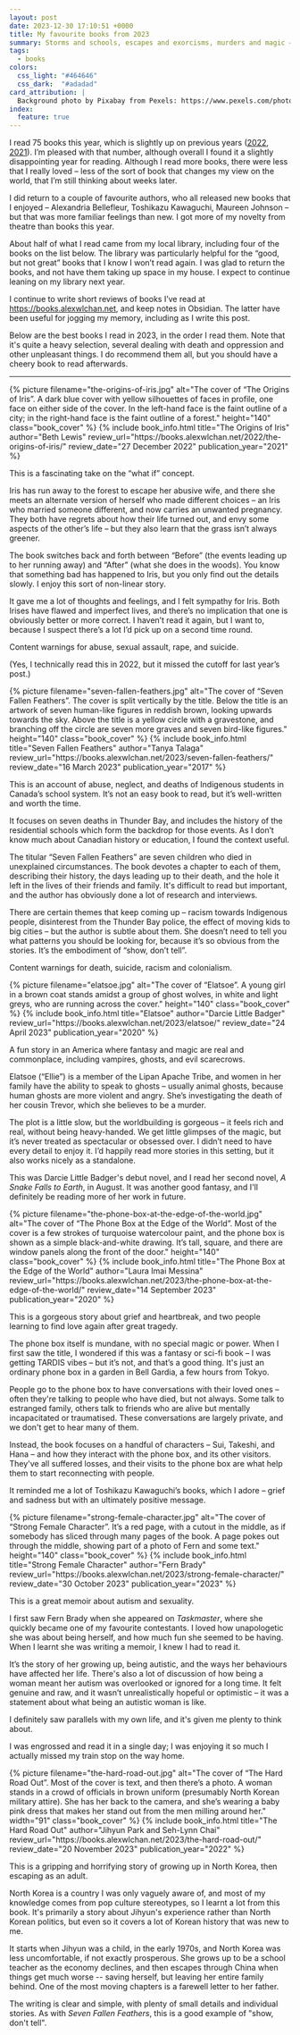 ```yaml
---
layout: post
date: 2023-12-30 17:10:51 +0000
title: My favourite books from 2023
summary: Storms and schools, escapes and exorcisms, murders and magic – what I enjoyed reading this year.
tags:
  - books
colors:
  css_light: "#464646"
  css_dark:  "#adadad"
card_attribution: |
  Background photo by Pixabay from Pexels: https://www.pexels.com/photo/books-in-black-wooden-book-shelf-159711/
index:
  feature: true
---
```


<style type="x-text/scss">
  @use "posts/_end_of_year_books";
</style>

I read 75 books this year, which is slightly up on previous years ([2022](/2022/2022-in-reading/), [2021](/2021/2021-in-reading/)).
I’m pleased with that number, although overall I found it a slightly disappointing year for reading.
Although I read more books, there were less that I really loved – less of the sort of book that changes my view on the world, that I’m still thinking about weeks later.

I did return to a couple of favourite authors, who all released new books that I enjoyed – Alexandria Bellefleur, Toshikazu Kawaguchi, Maureen Johnson – but that was more familiar feelings than new.
I got more of my novelty from theatre than books this year.

About half of what I read came from my local library, including four of the books on the list below.
The library was particularly helpful for the “good, but not great” books that I know I won’t read again.
I was glad to return the books, and not have them taking up space in my house.
I expect to continue leaning on my library next year.

I continue to write short reviews of books I’ve read at <https://books.alexwlchan.net>, and keep notes in Obsidian.
The latter have been useful for jogging my memory, including as I write this post.

Below are the best books I read in 2023, in the order I read them.
Note that it's quite a heavy selection, several dealing with death and oppression and other unpleasant things.
I do recommend them all, but you should have a cheery book to read afterwards.

---

<div
  class="book_review"
  id="the_origins_of_iris"
  style="
    --book-color-lt: #2e2b64;
    --book-color-dk: #f2e131;
  "
>
  {%
    picture
    filename="the-origins-of-iris.jpg"
    alt="The cover of “The Origins of Iris”. A dark blue cover with yellow silhouettes of faces in profile, one face on either side of the cover. In the left-hand face is the faint outline of a city; in the right-hand face is the faint outline of a forest."
    height="140"
    class="book_cover"
  %}
  {%
  include book_info.html
  title="The Origins of Iris"
  author="Beth Lewis"
  review_url="https://books.alexwlchan.net/2022/the-origins-of-iris/"
  review_date="27 December 2022"
  publication_year="2021"
%}
</div>

This is a fascinating take on the “what if” concept.

Iris has run away to the forest to escape her abusive wife, and there she meets an alternate version of herself who made different choices – an Iris who married someone different, and now carries an unwanted pregnancy.
They both have regrets about how their life turned out, and envy some aspects of the other’s life – but they also learn that the grass isn’t always greener.

The book switches back and forth between “Before” (the events leading up to her running away) and “After” (what she does in the woods).
You know that something bad has happened to Iris, but you only find out the details slowly.
I enjoy this sort of non-linear story.

It gave me a lot of thoughts and feelings, and I felt sympathy for Iris.
Both Irises have flawed and imperfect lives, and there’s no implication that one is obviously better or more correct.
I haven’t read it again, but I want to, because I suspect there’s a lot I’d pick up on a second time round.

Content warnings for abuse, sexual assault, rape, and suicide.

(Yes, I technically read this in 2022, but it missed the cutoff for last year’s post.)

<div
  class="book_review"
  id="seven_fallen_feathers"
  style="
    --book-color-lt: #a33b36;
    --book-color-dk: #c3cbd3;
  "
>
  {%
    picture
    filename="seven-fallen-feathers.jpg"
    alt="The cover of “Seven Fallen Feathers”. The cover is split vertically by the title. Below the title is an artwork of seven human-like figures in reddish brown, looking upwards towards the sky. Above the title is a yellow circle with a gravestone, and branching off the circle are seven more graves and seven bird-like figures."
    height="140"
    class="book_cover"
  %}
  {%
    include book_info.html
    title="Seven Fallen Feathers"
    author="Tanya Talaga"
    review_url="https://books.alexwlchan.net/2023/seven-fallen-feathers/"
    review_date="16 March 2023"
    publication_year="2017"
  %}
</div>

This is an account of abuse, neglect, and deaths of Indigenous students in Canada’s school system.
It’s not an easy book to read, but it’s well-written and worth the time.

It focuses on seven deaths in Thunder Bay, and includes the history of the residential schools which form the backdrop for those events.
As I don’t know much about Canadian history or education, I found the context useful.

The titular “Seven Fallen Feathers” are seven children who died in unexplained circumstances.
The book devotes a chapter to each of them, describing their history, the days leading up to their death, and the hole it left in the lives of their friends and family.
It's difficult to read but important, and the author has obviously done a lot of research and interviews.

There are certain themes that keep coming up – racism towards Indigenous people, disinterest from the Thunder Bay police, the effect of moving kids to big cities – but the author is subtle about them.
She doesn’t need to tell you what patterns you should be looking for, because it’s so obvious from the stories.
It’s the embodiment of “show, don’t tell”.

Content warnings for death, suicide, racism and colonialism.

<div
  class="book_review"
  id="elatsoe"
  style="
    --book-color-lt: #11515f;
    --book-color-dk: #f1f1f4;
  "
>
  {%
    picture
    filename="elatsoe.jpg"
    alt="The cover of “Elatsoe”. A young girl in a brown coat stands amidst a group of ghost wolves, in white and light greys, who are running across the cover."
    height="140"
    class="book_cover"
  %}
  {%
    include book_info.html
    title="Elatsoe"
    author="Darcie Little Badger"
    review_url="https://books.alexwlchan.net/2023/elatsoe/"
    review_date="24 April 2023"
    publication_year="2020"
  %}
</div>

A fun story in an America where fantasy and magic are real and commonplace, including vampires, ghosts, and evil scarecrows.

Elatsoe (“Ellie”) is a member of the Lipan Apache Tribe, and women in her family have the ability to speak to ghosts – usually animal ghosts, because human ghosts are more violent and angry.
She’s investigating the death of her cousin Trevor, which she believes to be a murder.

The plot is a little slow, but the worldbuilding is gorgeous – it feels rich and real, without being heavy-handed.
We get little glimpses of the magic, but it’s never treated as spectacular or obsessed over.
I didn’t need to have every detail to enjoy it.
I’d happily read more stories in this setting, but it also works nicely as a standalone.

This was Darcie Little Badger's debut novel, and I read her second novel, *A Snake Falls to Earth*, in August.
It was another good fantasy, and I'll definitely be reading more of her work in future.

<div
  class="book_review"
  id="phone_box"
  style="
    --book-color-lt: #3bb5bf;
    --book-color-dk: #b5eef2;
  ">
  {%
    picture
    filename="the-phone-box-at-the-edge-of-the-world.jpg"
    alt="The cover of “The Phone Box at the Edge of the World”. Most of the cover is a few strokes of turquoise watercolour paint, and the phone box is shown as a simple black-and-white drawing. It’s tall, square, and there are window panels along the front of the door."
    height="140"
    class="book_cover"
  %}
  {%
    include book_info.html
    title="The Phone Box at the Edge of the World"
    author="Laura Imai Messina"
    review_url="https://books.alexwlchan.net/2023/the-phone-box-at-the-edge-of-the-world/"
    review_date="14 September 2023"
    publication_year="2020"
  %}
</div>

This is a gorgeous story about grief and heartbreak, and two people learning to find love again after great tragedy.

The phone box itself is mundane, with no special magic or power.
When I first saw the title, I wondered if this was a fantasy or sci-fi book – I was getting TARDIS vibes – but it’s not, and that’s a good thing.
It's just an ordinary phone box in a garden in Bell Gardia, a few hours from Tokyo.

People go to the phone box to have conversations with their loved ones – often they're talking to people who have died, but not always.
Some talk to estranged family, others talk to friends who are alive but mentally incapacitated or traumatised.
These conversations are largely private, and we don't get to hear many of them.

Instead, the book focuses on a handful of characters – Sui, Takeshi, and Hana – and how they interact with the phone box, and its other visitors.
They've all suffered losses, and their visits to the phone box are what help them to start reconnecting with people.

It reminded me a lot of Toshikazu Kawaguchi’s books, which I adore – grief and sadness but with an ultimately positive message.

<div
  class="book_review"
  id="strong_female_character"
  style="
    --book-color-lt: #d93427;
    --book-color-dk: #f58970;
  ">
  {%
    picture
    filename="strong-female-character.jpg"
    alt="The cover of “Strong Female Character”. It’s a red page, with a cutout in the middle, as if somebody has sliced through many pages of the book. A page pokes out through the middle, showing part of a photo of Fern and some text."
    height="140"
    class="book_cover"
  %}
  {%
    include book_info.html
    title="Strong Female Character"
    author="Fern Brady"
    review_url="https://books.alexwlchan.net/2023/strong-female-character/"
    review_date="30 October 2023"
    publication_year="2023"
  %}
</div>

This is a great memoir about autism and sexuality.

I first saw Fern Brady when she appeared on <em>Taskmaster</em>, where she quickly became one of my favourite contestants.
I loved how unapologetic she was about being herself, and how much fun she seemed to be having.
When I learnt she was writing a memoir, I knew I had to read it.

It’s the story of her growing up, being autistic, and the ways her behaviours have affected her life.
There's also a lot of discussion of how being a woman meant her autism was overlooked or ignored for a long time.
It felt genuine and raw, and it wasn’t unrealistically hopeful or optimistic – it was a statement about what being an autistic woman is like.

I definitely saw parallels with my own life, and it's given me plenty to think about.

I was engrossed and read it in a single day; I was enjoying it so much I actually missed my train stop on the way home.

<div
  class="book_review"
  id="the_hard_road_out"
  style="
    --book-color-lt: #e23d32;
    --book-color-dk: #f96970;
  ">
  {%
    picture
    filename="the-hard-road-out.jpg"
    alt="The cover of “The Hard Road Out”. Most of the cover is text, and then there’s a photo. A woman stands in a crowd of officials in brown uniform (presumably North Korean military attire). She has her back to the camera, and she’s wearing a baby pink dress that makes her stand out from the men milling around her."
    width="91"
    class="book_cover"
  %}
  {%
    include book_info.html
    title="The Hard Road Out"
    author="Jihyun Park and Seh-Lynn Chai"
    review_url="https://books.alexwlchan.net/2023/the-hard-road-out/"
    review_date="20 November 2023"
    publication_year="2022"
  %}
</div>

This is a gripping and horrifying story of growing up in North Korea, then escaping as an adult.

North Korea is a country I was only vaguely aware of, and most of my knowledge comes from pop culture stereotypes, so I learnt a lot from this book.
It's primarily a story about Jihyun's experience rather than North Korean politics, but even so it covers a lot of Korean history that was new to me.

It starts when Jihyun was a child, in the early 1970s, and North Korea was less uncomfortable, if not exactly prosperous.
She grows up to be a school teacher as the economy declines, and then escapes through China when things get much worse -- saving herself, but leaving her entire family behind.
One of the most moving chapters is a farewell letter to her father.

The writing is clear and simple, with plenty of small details and individual stories.
As with *Seven Fallen Feathers*, this is a good example of "show, don't tell".

<!-- The overall narrative is strong, but it's also full of small details and individual stories, which is the sort of thing I enjoy in memoirs. -->
